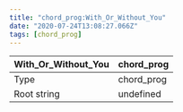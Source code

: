 ```yaml
---
title: "chord_prog:With_Or_Without_You"
date: "2020-07-24T13:08:27.066Z"
tags: [chord_prog]
---
```


|With_Or_Without_You|chord_prog|
|---|---|
|Type|chord_prog|
|Root string|undefined|

